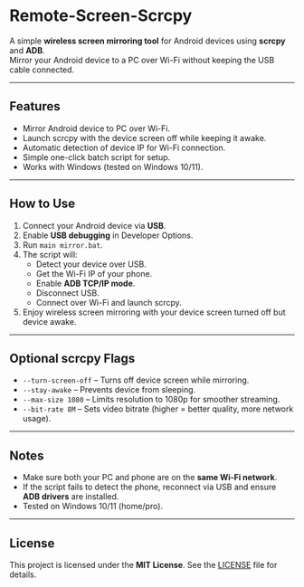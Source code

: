 # Remote-Screen-Scrcpy

A simple **wireless screen mirroring tool** for Android devices using **scrcpy** and **ADB**.  
Mirror your Android device to a PC over Wi-Fi without keeping the USB cable connected.

---

## Features

- Mirror Android device to PC over Wi-Fi.
- Launch scrcpy with the device screen off while keeping it awake.
- Automatic detection of device IP for Wi-Fi connection.
- Simple one-click batch script for setup.
- Works with Windows (tested on Windows 10/11).

---

## How to Use

1. Connect your Android device via **USB**.
2. Enable **USB debugging** in Developer Options.
3. Run `main mirror.bat`.
4. The script will:
   - Detect your device over USB.
   - Get the Wi-Fi IP of your phone.
   - Enable **ADB TCP/IP mode**.
   - Disconnect USB.
   - Connect over Wi-Fi and launch scrcpy.
5. Enjoy wireless screen mirroring with your device screen turned off but device awake.

---

## Optional scrcpy Flags

- `--turn-screen-off` – Turns off device screen while mirroring.
- `--stay-awake` – Prevents device from sleeping.
- `--max-size 1080` – Limits resolution to 1080p for smoother streaming.
- `--bit-rate 8M` – Sets video bitrate (higher = better quality, more network usage).

---

## Notes

- Make sure both your PC and phone are on the **same Wi-Fi network**.
- If the script fails to detect the phone, reconnect via USB and ensure **ADB drivers** are installed.
- Tested on Windows 10/11 (home/pro).

---

## License

This project is licensed under the **MIT License**. See the [LICENSE](LICENSE.txt) file for details.
